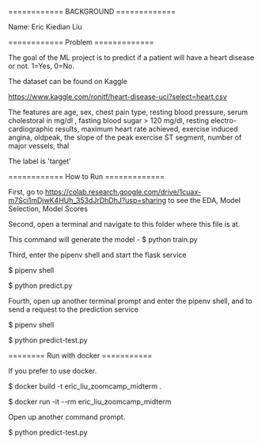 ============ BACKGROUND =============

Name: Eric Kiedian Liu


============ Problem =============

The goal of the ML project is to predict if a patient will have a heart disease or not.
1=Yes, 0=No.

The dataset can be found on Kaggle

<https://www.kaggle.com/ronitf/heart-disease-uci?select=heart.csv>

The features are age, sex, chest pain type, resting blood pressure, serum cholestoral in mg/dl
, fasting blood sugar > 120 mg/dl, resting electro-cardiographic results, maximum heart rate achieved,
exercise induced angina, oldpeak, the slope of the peak exercise ST segment, number of major vessels,
thal

The label is 'target'


============ How to Run =============

First, go to
<https://colab.research.google.com/drive/1cuax-m7Sci1mDjwK4HUh_353dJrDhDhJ?usp=sharing>
to see the EDA, Model Selection, Model Scores

Second, open a terminal and navigate to this folder where this file is at.

This command will generate the model -
$ python train.py

Third, enter the pipenv shell and start the flask service

$ pipenv shell

$ python predict.py

Fourth, open up another terminal prompt and enter the pipenv shell,
and to send a request to the prediction service

$ pipenv shell

$ python predict-test.py

======== Run with docker ===========

If you prefer to use docker.

$ docker build -t eric_liu_zoomcamp_midterm .

$ docker run -it --rm eric_liu_zoomcamp_midterm

Open up another command prompt.

$ python predict-test.py